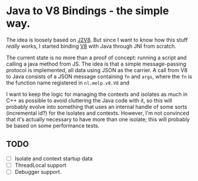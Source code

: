# Java to V8 Bindings - the simple way.

The idea is loosely based on [J2V8](https://github.com/eclipsesource/J2V8). 
But since I want to know how this stuff _really_ works, I started binding 
[V8](https://v8.dev) with Java through JNI from scratch.

The current state is no more than a proof of concept: running a script and
calling a java method from JS. The idea is that a simple message-passing
protocol is implemented, all data using JSON as the carrier. A call from 
V8 to Java consists of a JSON message containing `fn` and `args`, where
the `fn` is the function name registered in `nl.melp.v8.V8` and 

I want to keep the logic for managing the contexts and isolates as much
in C++ as possible to avoid cluttering the Java code with it, so this
will probably evolve into something that uses an internal handle of 
some sorts (incremental id?) for the isolates and contexts. However,
I'm not convinced that it's actually necessary to have more than one
isolate; this will probably be based on some performance tests.

## TODO

- [ ] Isolate and context startup data
- [ ] ThreadLocal support
- [ ] Debugger support. 
